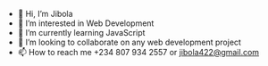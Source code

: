 - 👋 Hi, I’m Jibola
- 👀 I’m interested in Web Development
- 🌱 I’m currently learning JavaScript
- 💞️ I’m looking to collaborate on any web development project
- 📫 How to reach me +234 807 934 2557 or jibola422@gmail.com

<!---
Geeballer/Geeballer is a ✨ special ✨ repository because its `README.md` (this file) appears on your GitHub profile.
You can click the Preview link to take a look at your changes.
--->
